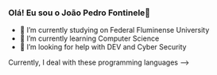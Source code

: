 ### Olá! Eu sou o João Pedro Fontinele👋



- 🔭 I’m currently studying on Federal Fluminense University
- 🌱 I’m currently learning Computer Science
- 🤔 I’m looking for help with DEV and Cyber Security 


Currently, I deal with these programming languages --> 

